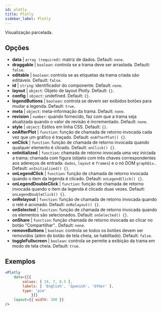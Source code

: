 ```yaml
---
id: plotly 
title: Plotly
sidebar_label: Plotly
---
```


Visualização parcelada.

## Opções

* __data__ | `array (required)`: matriz de dados. Default: `none`.
* __draggable__ | `boolean`: controla se a trama deve ser arrastada. Default: `false`.
* __editable__ | `boolean`: controla se as etiquetas da trama criada são editáveis. Default: `false`.
* __id__ | `string`: identificador do componente. Default: `none`.
* __layout__ | `object`: Objeto de layout Plotly. Default: `{}`.
* __config__ | `object`: undefined. Default: `{}`.
* __legendButtons__ | `boolean`: controla se devem ser exibidos botões para mudar a legenda. Default: `true`.
* __meta__ | `object`: meta-informação da trama. Default: `none`.
* __revision__ | `number`: quando fornecido, faz com que a trama seja atualizada quando o valor de revisão é incrementado. Default: `none`.
* __style__ | `object`: Estilos em linha CSS. Default: `{}`.
* __onAfterPlot__ | `function`: função de chamada de retorno invocada cada vez que um gráfico é traçado. Default: `onAfterPlot() {}`.
* __onClick__ | `function`: função de chamada de retorno invocada quando qualquer elemento é clicado. Default: `onClick() {}`.
* __onInitialized__ | `function`: chamada de retorno invocada uma vez iniciada a trama; chamada com figura (objeto com três chaves correspondentes aos adereços de entrada: `dados`, `layout` e `frames`) e o nó DOM `graphDiv`.. Default: `onInitialized() {}`.
* __onLegendClick__ | `function`: função de chamada de retorno invocada quando o item da legenda é clicado. Default: `onLegendClick() {}`.
* __onLegendDoubleClick__ | `function`: função de chamada de retorno invocada quando o item da legenda é clicado duas vezes. Default: `onLegendDoubleClick() {}`.
* __onRelayout__ | `function`: função de chamada de retorno invocada quando o relé é acionado. Default: `onRelayout() {}`.
* __onSelected__ | `function`: função de chamada de retorno invocada quando os elementos são selecionados. Default: `onSelected() {}`.
* __onShare__ | `function`: função chamada de retorno invocada ao clicar no botão "Compartilhar".. Default: `none`.
* __removeButtons__ | `boolean`: controla se todos os botões devem ser removidos (além do botão de tela cheia, se habilitado). Default: `false`.
* __toggleFullscreen__ | `boolean`: controla se permite a exibição da trama em modo de tela cheia. Default: `true`.


## Exemplos

```jsx live
<Plotly
    data={[{
        values: [ 24, 7, 0.5 ],
        labels: [ 'English', 'Spanish', 'Other' ],
        type: 'pie'
            }]}
    layout={{ width: 300 }}
/>
```

